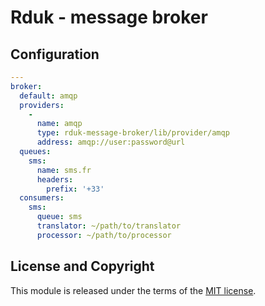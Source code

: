 # Rduk - message broker


## Configuration

```yaml
---
broker:
  default: amqp
  providers:
    -
      name: amqp
      type: rduk-message-broker/lib/provider/amqp
      address: amqp://user:password@url
  queues:
    sms:
      name: sms.fr
      headers: 
        prefix: '+33'
  consumers:
    sms:
      queue: sms
      translator: ~/path/to/translator
      processor: ~/path/to/processor
```

## License and Copyright

This module is released under the terms of the [MIT license](./LICENSE).